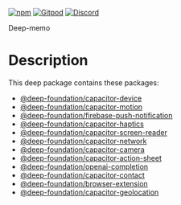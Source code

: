 [![npm](https://img.shields.io/npm/v/deep-memo.svg)](https://www.npmjs.com/package/@deep-foundation/deep-memo) 
[![Gitpod](https://img.shields.io/badge/Gitpod-ready--to--code-blue?logo=gitpod)](https://gitpod.io/#https://github.com/deep-foundation/deep-memo) 
[![Discord](https://badgen.net/badge/icon/discord?icon=discord&label&color=purple)](https://discord.gg/deep-foundation)

Deep-memo

<!-- TABLE_OF_CONTENTS_START -->
<!-- TABLE_OF_CONTENTS_END -->

# Description
This deep package contains these packages:
- [@deep-foundation/capacitor-device](https://www.npmjs.com/package/@deep-foundation/capacitor-device)
- [@deep-foundation/capacitor-motion](https://www.npmjs.com/package/@deep-foundation/capacitor-motion)
- [@deep-foundation/firebase-push-notification](https://www.npmjs.com/package/@deep-foundation/firebase-push-notification)
- [@deep-foundation/capacitor-haptics](https://www.npmjs.com/package/@deep-foundation/capacitor-haptics)
- [@deep-foundation/capacitor-screen-reader](https://www.npmjs.com/package/@deep-foundation/capacitor-screen-reader)
- [@deep-foundation/capacitor-network](https://www.npmjs.com/package/@deep-foundation/capacitor-network)
- [@deep-foundation/capacitor-camera](https://www.npmjs.com/package/@deep-foundation/capacitor-camera)
- [@deep-foundation/capacitor-action-sheet](https://www.npmjs.com/package/@deep-foundation/capacitor-action-sheet)
- [@deep-foundation/openai-completion](https://www.npmjs.com/package/@deep-foundation/openai-completion)
- [@deep-foundation/capacitor-contact](https://www.npmjs.com/package/@deep-foundation/capacitor-contact)
- [@deep-foundation/browser-extension](https://www.npmjs.com/package/@deep-foundation/browser-extension)
- [@deep-foundation/capacitor-geolocation](https://www.npmjs.com/package/@deep-foundation/capacitor-geolocation)

